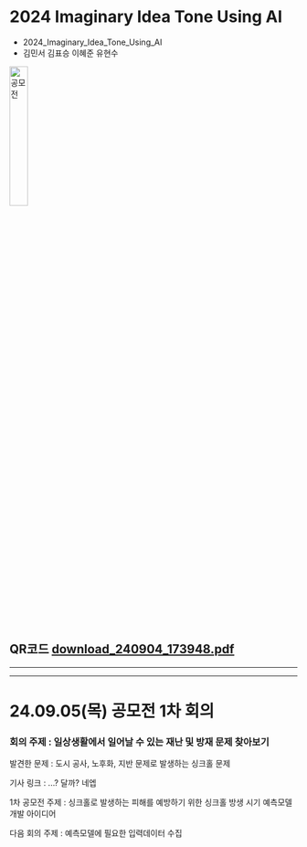 # 2024 Imaginary Idea Tone Using AI
- 2024_Imaginary_Idea_Tone_Using_AI
- 김민서 김표승 이혜준 유현수

<img src="https://github.com/user-attachments/assets/4e96d671-9780-4457-88f0-c59b08885bdf" alt="공모전" width="25%" height="25%">

## QR코드 [download_240904_173948.pdf](https://github.com/user-attachments/files/16922382/download_240904_173948.pdf) ##

---------------------------------
---------------------------------
# 24.09.05(목) 공모전 1차 회의
### 회의 주제 : 일상생활에서 일어날 수 있는 재난 및 방재 문제 찾아보기 ###

발견한 문제 : 도시 공사, 노후화, 지반 문제로 발생하는 싱크홀 문제

기사 링크 : ...? 달까? 네엡


1차 공모전 주제 : 싱크홀로 발생하는 피해를 예방하기 위한 싱크홀 방생 시기 예측모델 개발 아이디어

다음 회의 주제 :  예측모델에 필요한 입력데이터 수집
  

